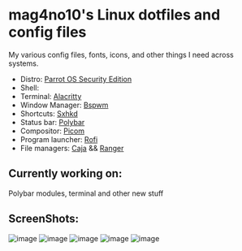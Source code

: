 # mag4no10's Linux dotfiles and config files

My various config files, fonts, icons, and other things I need across systems.

* Distro: [Parrot OS Security Edition](https://parrotsec.org/)
* Shell: 
* Terminal: [Alacritty](https://github.com/alacritty/alacritty)
* Window Manager: [Bspwm](https://github.com/baskerville/bspwm)
* Shortcuts: [Sxhkd](https://github.com/baskerville/sxhkd)
* Status bar: [Polybar](https://github.com/polybar/polybar)
* Compositor: [Picom](https://github.com/yshui/picom)
* Program launcher: [Rofi](https://github.com/davatorium/rofi)
* File managers: [Caja](https://github.com/mate-desktop/caja) && [Ranger](https://github.com/ranger/ranger)


## Currently working on:
  Polybar modules, terminal and other new stuff
  
## ScreenShots:

![image](https://user-images.githubusercontent.com/90365667/194554055-b86127d0-49be-4385-a944-12e08f894c7c.png)
![image](https://user-images.githubusercontent.com/90365667/194554013-d1bdd176-8f31-4c48-8857-d0c4f2ac102c.png)
![image](https://user-images.githubusercontent.com/90365667/194554158-605623dc-e4e3-44c3-8419-1cf20b4acaac.png)
![image](https://user-images.githubusercontent.com/90365667/194554728-cc44469e-9cee-45e4-9ec9-8bb582385fe1.png)
![image](https://user-images.githubusercontent.com/90365667/194554788-ada73b32-4d7f-4d01-ae46-5a2e0643c38b.png)

  
